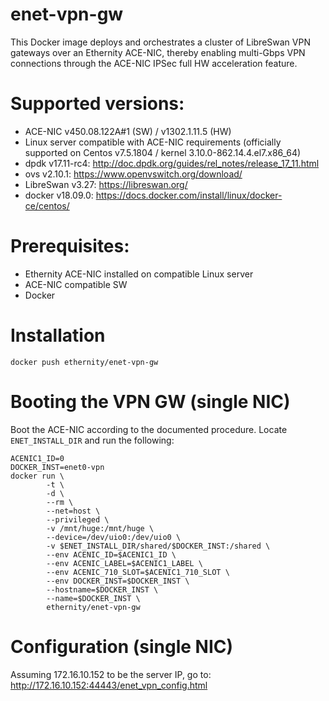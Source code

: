 # enet-vpn-gw

This Docker image deploys and orchestrates a cluster of LibreSwan VPN gateways over an Ethernity ACE-NIC, thereby enabling multi-Gbps VPN connections through the ACE-NIC IPSec full HW acceleration feature.

# Supported versions:
- ACE-NIC v450.08.122A#1 (SW) / v1302.1.11.5 (HW)
- Linux server compatible with ACE-NIC requirements (officially supported on Centos v7.5.1804 / kernel 3.10.0-862.14.4.el7.x86_64)
- dpdk v17.11-rc4: http://doc.dpdk.org/guides/rel_notes/release_17_11.html
- ovs v2.10.1: https://www.openvswitch.org/download/
- LibreSwan v3.27: https://libreswan.org/
- docker v18.09.0: https://docs.docker.com/install/linux/docker-ce/centos/

# Prerequisites:
- Ethernity ACE-NIC installed on compatible Linux server
- ACE-NIC compatible SW
- Docker

# Installation
```
docker push ethernity/enet-vpn-gw
```
# Booting the VPN GW (single NIC)
Boot the ACE-NIC according to the documented procedure. Locate ```ENET_INSTALL_DIR``` and run the following:
```
ACENIC1_ID=0
DOCKER_INST=enet0-vpn
docker run \
        -t \
        -d \
        --rm \
        --net=host \
        --privileged \
        -v /mnt/huge:/mnt/huge \
        --device=/dev/uio0:/dev/uio0 \
        -v $ENET_INSTALL_DIR/shared/$DOCKER_INST:/shared \
        --env ACENIC_ID=$ACENIC1_ID \
        --env ACENIC_LABEL=$ACENIC1_LABEL \
        --env ACENIC_710_SLOT=$ACENIC1_710_SLOT \
        --env DOCKER_INST=$DOCKER_INST \
        --hostname=$DOCKER_INST \
        --name=$DOCKER_INST \
        ethernity/enet-vpn-gw
```
# Configuration (single NIC)
Assuming 172.16.10.152 to be the server IP, go to:
http://172.16.10.152:44443/enet_vpn_config.html


